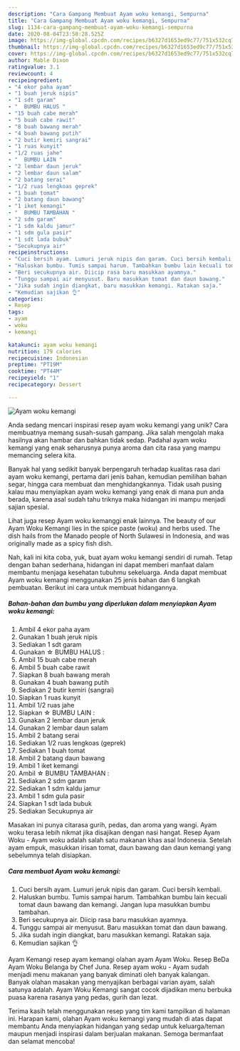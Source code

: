 ```yaml
---
description: "Cara Gampang Membuat Ayam woku kemangi, Sempurna"
title: "Cara Gampang Membuat Ayam woku kemangi, Sempurna"
slug: 1134-cara-gampang-membuat-ayam-woku-kemangi-sempurna
date: 2020-08-04T23:50:28.525Z
image: https://img-global.cpcdn.com/recipes/b6327d1653ed9c77/751x532cq70/ayam-woku-kemangi-foto-resep-utama.jpg
thumbnail: https://img-global.cpcdn.com/recipes/b6327d1653ed9c77/751x532cq70/ayam-woku-kemangi-foto-resep-utama.jpg
cover: https://img-global.cpcdn.com/recipes/b6327d1653ed9c77/751x532cq70/ayam-woku-kemangi-foto-resep-utama.jpg
author: Mable Dixon
ratingvalue: 3.1
reviewcount: 4
recipeingredient:
- "4 ekor paha ayam"
- "1 buah jeruk nipis"
- "1 sdt garam"
- "  BUMBU HALUS "
- "15 buah cabe merah"
- "5 buah cabe rawit"
- "8 buah bawang merah"
- "4 buah bawang putih"
- "2 butir kemiri sangrai"
- "1 ruas kunyit"
- "1/2 ruas jahe"
- "  BUMBU LAIN "
- "2 lembar daun jeruk"
- "2 lembar daun salam"
- "2 batang serai"
- "1/2 ruas lengkoas geprek"
- "1 buah tomat"
- "2 batang daun bawang"
- "1 iket kemangi"
- "  BUMBU TAMBAHAN "
- "2 sdm garam"
- "1 sdm kaldu jamur"
- "1 sdm gula pasir"
- "1 sdt lada bubuk"
- "Secukupnya air"
recipeinstructions:
- "Cuci bersih ayam. Lumuri jeruk nipis dan garam. Cuci bersih kembali."
- "Haluskan bumbu. Tumis sampai harum. Tambahkan bumbu lain kecuali tomat daun bawang dan kemangi. Jangan lupa masukkan bumbu tambahan."
- "Beri secukupnya air. Diicip rasa baru masukkan ayamnya."
- "Tunggu sampai air menyusut. Baru masukkan tomat dan daun bawang."
- "Jika sudah ingin diangkat, baru masukkan kemangi. Ratakan saja."
- "Kemudian sajikan 👌"
categories:
- Resep
tags:
- ayam
- woku
- kemangi

katakunci: ayam woku kemangi 
nutrition: 179 calories
recipecuisine: Indonesian
preptime: "PT19M"
cooktime: "PT44M"
recipeyield: "1"
recipecategory: Dessert

---
```



![Ayam woku kemangi](https://img-global.cpcdn.com/recipes/b6327d1653ed9c77/751x532cq70/ayam-woku-kemangi-foto-resep-utama.jpg)

Anda sedang mencari inspirasi resep ayam woku kemangi yang unik? Cara membuatnya memang susah-susah gampang. Jika salah mengolah maka hasilnya akan hambar dan bahkan tidak sedap. Padahal ayam woku kemangi yang enak seharusnya punya aroma dan cita rasa yang mampu memancing selera kita.

Banyak hal yang sedikit banyak berpengaruh terhadap kualitas rasa dari ayam woku kemangi, pertama dari jenis bahan, kemudian pemilihan bahan segar, hingga cara membuat dan menghidangkannya. Tidak usah pusing kalau mau menyiapkan ayam woku kemangi yang enak di mana pun anda berada, karena asal sudah tahu triknya maka hidangan ini mampu menjadi sajian spesial.

Lihat juga resep Ayam woku kemanggi enak lainnya. The beauty of our Ayam Woku Kemangi lies in the spice paste (woku) and herbs used. The dish hails from the Manado people of North Sulawesi in Indonesia, and was originally made as a spicy fish dish.


Nah, kali ini kita coba, yuk, buat ayam woku kemangi sendiri di rumah. Tetap dengan bahan sederhana, hidangan ini dapat memberi manfaat dalam membantu menjaga kesehatan tubuhmu sekeluarga. Anda dapat membuat Ayam woku kemangi menggunakan 25 jenis bahan dan 6 langkah pembuatan. Berikut ini cara untuk membuat hidangannya.

<!--inarticleads1-->

##### Bahan-bahan dan bumbu yang diperlukan dalam menyiapkan Ayam woku kemangi:

1. Ambil 4 ekor paha ayam
1. Gunakan 1 buah jeruk nipis
1. Sediakan 1 sdt garam
1. Gunakan  ☆ BUMBU HALUS :
1. Ambil 15 buah cabe merah
1. Ambil 5 buah cabe rawit
1. Siapkan 8 buah bawang merah
1. Gunakan 4 buah bawang putih
1. Sediakan 2 butir kemiri (sangrai)
1. Siapkan 1 ruas kunyit
1. Ambil 1/2 ruas jahe
1. Siapkan  ☆ BUMBU LAIN :
1. Gunakan 2 lembar daun jeruk
1. Gunakan 2 lembar daun salam
1. Ambil 2 batang serai
1. Sediakan 1/2 ruas lengkoas (geprek)
1. Sediakan 1 buah tomat
1. Ambil 2 batang daun bawang
1. Ambil 1 iket kemangi
1. Ambil  ☆ BUMBU TAMBAHAN :
1. Sediakan 2 sdm garam
1. Sediakan 1 sdm kaldu jamur
1. Ambil 1 sdm gula pasir
1. Siapkan 1 sdt lada bubuk
1. Sediakan Secukupnya air


Masakan ini punya citarasa gurih, pedas, dan aroma yang wangi. Ayam woku terasa lebih nikmat jika disajikan dengan nasi hangat. Resep Ayam Woku - Ayam woku adalah salah satu makanan khas asal Indonesia. Setelah ayam empuk, masukkan irisan tomat, daun bawang dan daun kemangi yang sebelumnya telah disiapkan. 

<!--inarticleads2-->

##### Cara membuat Ayam woku kemangi:

1. Cuci bersih ayam. Lumuri jeruk nipis dan garam. Cuci bersih kembali.
1. Haluskan bumbu. Tumis sampai harum. Tambahkan bumbu lain kecuali tomat daun bawang dan kemangi. Jangan lupa masukkan bumbu tambahan.
1. Beri secukupnya air. Diicip rasa baru masukkan ayamnya.
1. Tunggu sampai air menyusut. Baru masukkan tomat dan daun bawang.
1. Jika sudah ingin diangkat, baru masukkan kemangi. Ratakan saja.
1. Kemudian sajikan 👌


Ayam Kemangi resep ayam kemangi olahan ayam Ayam Woku. Resep BeDa Ayam Woku Belanga by Chef Juna. Resep ayam woku - Ayam sudah menjadi menu makanan yang banyak diminati oleh banyak kalangan. Banyak olahan masakan yang menyajikan berbagai varian ayam, salah satunya adalah. Ayam Woku Kemangi sangat cocok dijadikan menu berbuka puasa karena rasanya yang pedas, gurih dan lezat. 

Terima kasih telah menggunakan resep yang tim kami tampilkan di halaman ini. Harapan kami, olahan Ayam woku kemangi yang mudah di atas dapat membantu Anda menyiapkan hidangan yang sedap untuk keluarga/teman maupun menjadi inspirasi dalam berjualan makanan. Semoga bermanfaat dan selamat mencoba!
